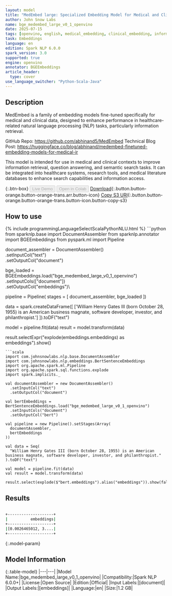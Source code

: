 ```yaml
---
layout: model
title: "MedEmbed large: Specialized Embedding Model for Medical and Clinical Information Retrieval (OpenVINO)"
author: John Snow Labs
name: bge_medembed_large_v0_1_openvino
date: 2025-07-15
tags: [openvino, english, medical_embedding, clinical_embedding, information_retrieval, open_source, bge, en]
task: Embeddings
language: en
edition: Spark NLP 6.0.0
spark_version: 3.0
supported: true
engine: openvino
annotator: BGEEmbeddings
article_header:
  type: cover
use_language_switcher: "Python-Scala-Java"
---
```


## Description

MedEmbed is a family of embedding models fine-tuned specifically for medical and clinical data, designed to enhance performance in healthcare-related natural language processing (NLP) tasks, particularly information retrieval.

GitHub Repo: https://github.com/abhinand5/MedEmbed
Technical Blog Post: https://huggingface.co/blog/abhinand/medembed-finetuned-embedding-models-for-medical-ir

This model is intended for use in medical and clinical contexts to improve information retrieval, question answering, and semantic search tasks. It can be integrated into healthcare systems, research tools, and medical literature databases to enhance search capabilities and information access.

{:.btn-box}
<button class="button button-orange" disabled>Live Demo</button>
<button class="button button-orange" disabled>Open in Colab</button>
[Download](https://s3.amazonaws.com/auxdata.johnsnowlabs.com/public/models/bge_medembed_large_v0_1_openvino_en_6.0.0_3.0_1752608614322.zip){:.button.button-orange.button-orange-trans.arr.button-icon}
[Copy S3 URI](s3://auxdata.johnsnowlabs.com/public/models/bge_medembed_large_v0_1_openvino_en_6.0.0_3.0_1752608614322.zip){:.button.button-orange.button-orange-trans.button-icon.button-copy-s3}

## How to use



<div class="tabs-box" markdown="1">
{% include programmingLanguageSelectScalaPythonNLU.html %}
```python
from sparknlp.base import DocumentAssembler
from sparknlp.annotator import BGEEmbeddings
from pyspark.ml import Pipeline

document_assembler = DocumentAssembler()\
    .setInputCol("text")\
    .setOutputCol("document")

bge_loaded = BGEEmbeddings.load("bge_medembed_large_v0_1_openvino")\
    .setInputCols(["document"])\
    .setOutputCol("embeddings")\

pipeline = Pipeline(
    stages = [
        document_assembler,
        bge_loaded
  ])

data = spark.createDataFrame([
    ['William Henry Gates III (born October 28, 1955) is an American business magnate, software developer, investor, and philanthropist.']
]).toDF("text")

model = pipeline.fit(data)
result = model.transform(data)

result.selectExpr("explode(embeddings.embeddings) as embeddings").show()

```
```scala
import com.johnsnowlabs.nlp.base.DocumentAssembler
import com.johnsnowlabs.nlp.embeddings.BertSentenceEmbeddings
import org.apache.spark.ml.Pipeline
import org.apache.spark.sql.functions.explode
import spark.implicits._

val documentAssembler = new DocumentAssembler()
  .setInputCol("text")
  .setOutputCol("document")

val bertEmbeddings = BertSentenceEmbeddings.load("bge_medembed_large_v0_1_openvino")
  .setInputCols("document")
  .setOutputCol("bert")

val pipeline = new Pipeline().setStages(Array(
  documentAssembler,
  bertEmbeddings
))

val data = Seq(
  "William Henry Gates III (born October 28, 1955) is an American business magnate, software developer, investor, and philanthropist."
).toDF("text")

val model = pipeline.fit(data)
val result = model.transform(data)

result.select(explode($"bert.embeddings").alias("embeddings")).show(false)

```
</div>

## Results

```bash

+--------------------+
|          embeddings|
+--------------------+
|[0.0026465012, 3....|
+--------------------+

```

{:.model-param}
## Model Information

{:.table-model}
|---|---|
|Model Name:|bge_medembed_large_v0_1_openvino|
|Compatibility:|Spark NLP 6.0.0+|
|License:|Open Source|
|Edition:|Official|
|Input Labels:|[document]|
|Output Labels:|[embeddings]|
|Language:|en|
|Size:|1.2 GB|